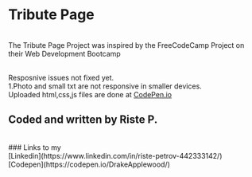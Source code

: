 # Tribute Page
<br>
The Tribute Page Project was inspired by the FreeCodeCamp Project on their Web Development Bootcamp
<br>
<br>

Resposnive issues not fixed yet.
 <br>
 1.Photo and small txt are not responsive in smaller devices.
 <br>
  Uploaded html,css,js files are done at [CodePen.io](https://codepen.io/DrakeApplewood/full/jwBBRw/)
 <br>
## Coded and written by Riste P.
<br>
### Links to my
<br> 
[Linkedin](https://www.linkedin.com/in/riste-petrov-442333142/)
<br>
[Codepen](https://codepen.io/DrakeApplewood/)

